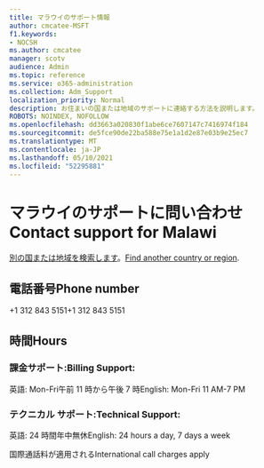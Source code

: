 ```yaml
---
title: マラウイのサポート情報
author: cmcatee-MSFT
f1.keywords:
- NOCSH
ms.author: cmcatee
manager: scotv
audience: Admin
ms.topic: reference
ms.service: o365-administration
ms.collection: Adm_Support
localization_priority: Normal
description: お住まいの国または地域のサポートに連絡する方法を説明します。
ROBOTS: NOINDEX, NOFOLLOW
ms.openlocfilehash: dd3663a020830f1abe6ce7607147c7416974f184
ms.sourcegitcommit: de5fce90de22ba588e75e1a1d2e87e03b9e25ec7
ms.translationtype: MT
ms.contentlocale: ja-JP
ms.lasthandoff: 05/10/2021
ms.locfileid: "52295881"
---
```

# <a name="contact-support-for-malawi"></a><span data-ttu-id="a82b1-103">マラウイのサポートに問い合わせ</span><span class="sxs-lookup"><span data-stu-id="a82b1-103">Contact support for Malawi</span></span>

<span data-ttu-id="a82b1-104">[別の国または地域を検索します](../../business-video/get-help-support.md)。</span><span class="sxs-lookup"><span data-stu-id="a82b1-104">[Find another country or region](../../business-video/get-help-support.md).</span></span>

## <a name="phone-number"></a><span data-ttu-id="a82b1-105">電話番号</span><span class="sxs-lookup"><span data-stu-id="a82b1-105">Phone number</span></span>
<span data-ttu-id="a82b1-106">+1 312 843 5151</span><span class="sxs-lookup"><span data-stu-id="a82b1-106">+1 312 843 5151</span></span>

## <a name="hours"></a><span data-ttu-id="a82b1-107">時間</span><span class="sxs-lookup"><span data-stu-id="a82b1-107">Hours</span></span>
### <a name="billing-support"></a><span data-ttu-id="a82b1-108">課金サポート:</span><span class="sxs-lookup"><span data-stu-id="a82b1-108">Billing Support:</span></span>

<span data-ttu-id="a82b1-109">英語: Mon-Fri午前 11 時から午後 7 時</span><span class="sxs-lookup"><span data-stu-id="a82b1-109">English: Mon-Fri 11 AM-7 PM</span></span>

### <a name="technical-support"></a><span data-ttu-id="a82b1-110">テクニカル サポート:</span><span class="sxs-lookup"><span data-stu-id="a82b1-110">Technical Support:</span></span>

<span data-ttu-id="a82b1-111">英語: 24 時間年中無休</span><span class="sxs-lookup"><span data-stu-id="a82b1-111">English: 24 hours a day, 7 days a week</span></span>

<span data-ttu-id="a82b1-112">国際通話料が適用される</span><span class="sxs-lookup"><span data-stu-id="a82b1-112">International call charges apply</span></span>
